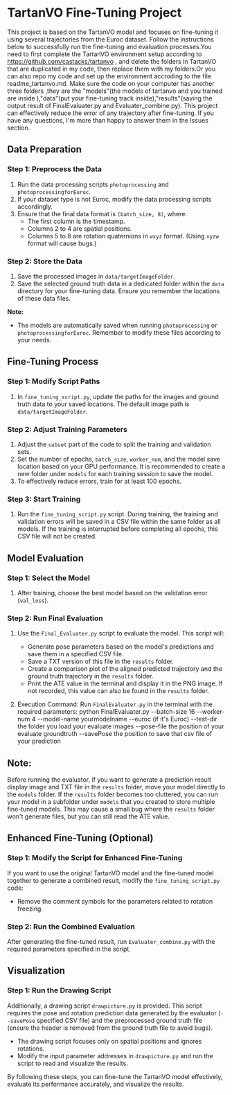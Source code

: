 # TartanVO Fine-Tuning Project

This project is based on the TartanVO model and focuses on fine-tuning it using several trajectories from the Euroc dataset. Follow the instructions below to successfully run the fine-tuning and evaluation processes.You need to first complete the TartanVO environment setup according to https://github.com/castacks/tartanvo , and delete the folders in TartanVO that are duplicated in my code, then replace them with my folders.Or you can also repo my code and set up the environment accroding to the file readme_tartanvo.md.
Make sure the code on your computer has another three folders ,they are the "models"(the models of tartanvo and you trained are inside ),"data"(put your fine-tuning track inside),"results"(saving the output result of FinalEvaluater.py and Evaluater_combine.py).
This project can effectively reduce the error of any trajectory after fine-tuning. If you have any questions, I'm more than happy to answer them in the Issues section.

## Data Preparation

### Step 1: Preprocess the Data

1. Run the data processing scripts `photoprocessing` and `photoprocessingforEuroc`.
2. If your dataset type is not Euroc, modify the data processing scripts accordingly.
3. Ensure that the final data format is `(batch_size, 8)`, where:
   - The first column is the timestamp.
   - Columns 2 to 4 are spatial positions.
   - Columns 5 to 8 are rotation quaternions in `wxyz` format. (Using `xyzw` format will cause bugs.)

### Step 2: Store the Data

1. Save the processed images in `data/targetImageFolder`.
2. Save the selected ground truth data in a dedicated folder within the `data` directory for your fine-tuning data. Ensure you remember the locations of these data files.

**Note:**

- The models are automatically saved when running `photoprocessing` or `photoprocessingforEuroc`. Remember to modify these files according to your needs.

## Fine-Tuning Process

### Step 1: Modify Script Paths

1. In `fine_tuning_script.py`, update the paths for the images and ground truth data to your saved locations. The default image path is `data/targetImageFolder`.

### Step 2: Adjust Training Parameters

1. Adjust the `subset` part of the code to split the training and validation sets.
2. Set the number of epochs, `batch_size`, `worker_num`, and the model save location based on your GPU performance. It is recommended to create a new folder under `models` for each training session to save the model.
3. To effectively reduce errors, train for at least 100 epochs.

### Step 3: Start Training

1. Run the `fine_tuning_script.py` script. During training, the training and validation errors will be saved in a CSV file within the same folder as all models. If the training is interrupted before completing all epochs, this CSV file will not be created.

## Model Evaluation

### Step 1: Select the Model

1. After training, choose the best model based on the validation error (`val_loss`).

### Step 2: Run Final Evaluation

1. Use the `Final_Evaluater.py` script to evaluate the model. This script will:
   - Generate pose parameters based on the model's predictions and save them in a specified CSV file.
   - Save a TXT version of this file in the `results` folder.
   - Create a comparison plot of the aligned predicted trajectory and the ground truth trajectory in the `results` folder.
   - Print the ATE value in the terminal and display it in the PNG image. If not recorded, this value can also be found in the `results` folder.

2. Execution Command:
   Run `FinalEvaluater.py` in the terminal with the required parameters:
   python FinalEvaluater.py --batch-size 16 --worker-num 4 --model-name yourmodelname --euroc (if it's Euroc) --test-dir the folder you load your evaluate images --pose-file the position of your evaluate groundtruth --savePose the position to save that csv file of your prediction

## Note:

Before running the evaluator, if you want to generate a prediction result display image and TXT file in the `results` folder, move your model directly to the `models` folder. If the `results` folder becomes too cluttered, you can run your model in a subfolder under `models` that you created to store multiple fine-tuned models. This may cause a small bug where the `results` folder won't generate files, but you can still read the ATE value.

## Enhanced Fine-Tuning (Optional)

### Step 1: Modify the Script for Enhanced Fine-Tuning

If you want to use the original TartanVO model and the fine-tuned model together to generate a combined result, modify the `fine_tuning_script.py` code:

   - Remove the comment symbols for the parameters related to rotation freezing.

### Step 2: Run the Combined Evaluation

After generating the fine-tuned result, run `Evaluater_combine.py` with the required parameters specified in the script.

## Visualization

### Step 1: Run the Drawing Script

Additionally, a drawing script `drawpicture.py` is provided. This script requires the pose and rotation prediction data generated by the evaluator (`--savePose` specified CSV file) and the preprocessed ground truth file (ensure the header is removed from the ground truth file to avoid bugs).

   - The drawing script focuses only on spatial positions and ignores rotations.
   - Modify the input parameter addresses in `drawpicture.py` and run the script to read and visualize the results.

By following these steps, you can fine-tune the TartanVO model effectively, evaluate its performance accurately, and visualize the results.

